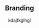 <div class="row">
    <div class="col-md-2"></div>
    <div class="col-md-8 text-center">
        <header>
            <h2>Branding</h2>
            <p>kdajfkglhgl</p>
        </header>
    </div>
     <div class="col-md-2"></div>
</div>